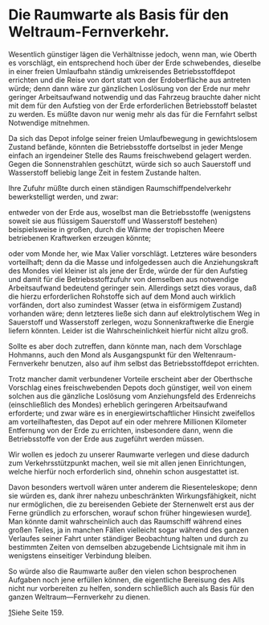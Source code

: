 Die Raumwarte als Basis für den Weltraum-Fernverkehr.
=====================================================

Wesentlich günstiger lägen die Verhältnisse jedoch, wenn man,
wie Oberth es vorschlägt, ein entsprechend hoch über der Erde
schwebendes, dieselbe in einer freien Umlaufbahn ständig umkreisendes
Betriebsstoffdepot errichten und die Reise von
dort statt von der Erdoberfläche aus antreten würde; denn dann
wäre zur gänzlichen Loslösung von der Erde nur mehr geringer
Arbeitsaufwand notwendig und das Fahrzeug brauchte daher
nicht mit dem für den Aufstieg von der Erde erforderlichen
Betriebsstoff belastet zu werden. Es müßte davon nur wenig
mehr als das für die Fernfahrt selbst Notwendige mitnehmen.

Da sich das Depot infolge seiner freien Umlaufbewegung in
gewichtslosem Zustand befände, könnten die Betriebsstoffe dortselbst
in jeder Menge einfach an irgendeiner Stelle des Raums
freischwebend gelagert werden. Gegen die Sonnenstrahlen
geschützt, würde sich so auch Sauerstoff und Wasserstoff beliebig
lange Zeit in festem Zustande halten.

Ihre Zufuhr müßte durch einen ständigen Raumschiffpendelverkehr
bewerkstelligt werden, und zwar:

entweder von der Erde aus, woselbst man die Betriebsstoffe
(wenigstens soweit sie aus flüssigem Sauerstoff und Wasserstoff
bestehen) beispielsweise in großen, durch die Wärme der tropischen
Meere betriebenen Kraftwerken erzeugen könnte;

oder vom Monde her, wie Max Valier vorschlägt. Letzteres
wäre besonders vorteilhaft; denn da die Masse und infolgedessen
auch die Anziehungskraft des Mondes viel kleiner ist als jene
der Erde, würde der für den Aufstieg und damit für die Betriebsstoffzufuhr
von demselben aus notwendige Arbeitsaufwand
bedeutend geringer sein. Allerdings setzt dies voraus, daß
die hierzu erforderlichen Rohstoffe sich auf dem Mond auch wirklich
vorfänden, dort also zumindest Wasser (etwa in eisförmigem
Zustand) vorhanden wäre; denn letzteres ließe sich dann
auf elektrolytischem Weg in Sauerstoff und Wasserstoff zerlegen,
wozu Sonnenkraftwerke die Energie liefern könnten. Leider ist
die Wahrscheinlichkeit hierfür nicht allzu groß.

Sollte es aber doch zutreffen, dann könnte man, nach dem
Vorschlage Hohmanns, auch den Mond als Ausgangspunkt für
den Weltenraum-Fernverkehr benutzen, also auf ihm selbst das
Betriebsstoffdepot errichten.

Trotz mancher damit verbundener Vorteile erscheint aber der
Oberthsche Vorschlag eines freischwebenden Depots doch
günstiger, weil von einem solchen aus die gänzliche Loslösung
vom Anziehungsfeld des Erdenreichs (einschließlich des Mondes)
erheblich geringeren Arbeitsaufwand erforderte; und zwar wäre
es in energiewirtschaftlicher Hinsicht zweifellos am vorteilhaftesten,
das Depot auf ein oder mehrere Millionen Kilometer Entfernung
von der Erde zu errichten, insbesondere dann, wenn die
Betriebsstoffe von der Erde aus zugeführt werden müssen.

Wir wollen es jedoch zu unserer Raumwarte verlegen und
diese dadurch zum Verkehrsstützpunkt machen, weil sie mit allen
jenen Einrichtungen, welche hierfür noch erforderlich sind,
ohnehin schon ausgestattet ist.

Davon besonders wertvoll wären unter anderem die Riesenteleskope;
denn sie würden es, dank ihrer nahezu unbeschränkten
Wirkungsfähigkeit, nicht nur ermöglichen, die zu bereisenden
Gebiete der Sternenwelt erst aus der Ferne gründlich zu erforschen,
worauf schon früher hingewiesen wurde<a class="refnote" id="rn1" href="#fn1">1</a>.
Man könnte damit wahrscheinlich auch das Raumschiff während eines großen
Teiles, ja in manchen Fällen vielleicht sogar während des ganzen
Verlaufes seiner Fahrt unter ständiger Beobachtung halten und
durch zu bestimmten Zeiten von demselben abzugebende Lichtsignale
mit ihm in wenigstens einseitiger Verbindung bleiben.

So würde also die Raumwarte außer den vielen schon besprochenen
Aufgaben noch jene erfüllen können, die eigentliche Bereisung
des Alls nicht nur vorbereiten zu helfen, sondern
schließlich auch als Basis für den ganzen Weltraum—Fernverkehr zu dienen.

<div class="footnote" id="fn1"><a href="#rn1">1</a>Siehe Seite 159.</div>

